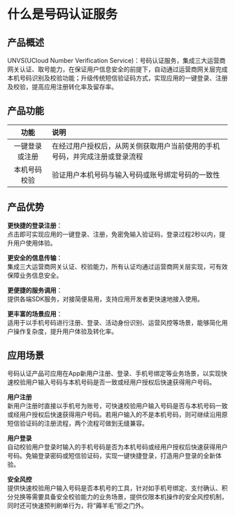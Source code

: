 # 什么是号码认证服务




## 产品概述

UNVS(UCloud Number Verification Service)：号码认证服务，集成三大运营商网关认证、取号能力，在保证用户信息安全的前提下，自动通过运营商网关层完成本机号码识别及校验功能；升级传统短信验证码方式，实现应用的一键登录、注册及校验，提高应用注册转化率及留存率。



## 产品功能
功能|说明
:---:|:---
一键登录或注册|在经过用户授权后，从网关侧获取用户当前使用的手机号码，并完成注册或登录流程
本机号码校验|验证用户本机号码与输入号码或账号绑定号码的一致性



## 产品优势
**更快捷的登录注册**：  
点击即可实现应用的一键登录、注册，免密免输入验证码，登录过程2秒以内，提升用户使用体验。     

**更安全的信息传输**：  
集成三大运营商网关认证、校验能力，所有认证均通过运营商网关层实现，可有效保障业务信息安全。   

**更便捷的服务调用**：  
提供各端SDK服务，对接简便易用，支持应用开发者更快速地接入使用。   

**更丰富的场景应用**：  
适用于以手机号码进行注册、登录、活动身份识别、运营风控等场景，能够简化用户操作复杂度，提升用户体验及转化率。



## 应用场景
号码认证产品可应用在App新用户注册、登录、手机号绑定等业务场景，以实现快速校验用户输入号码与本机号码是否一致或经用户授权后快速获得用户号码。   

**用户注册**   
新用户注册时直接以手机号为账号，可快速校验用户输入号码是否与本机号码一致或经用户授权后快速获得用户号码。若用户输入的不是本机号码，则可继续沿用原短信验证码的注册流程，两个流程可做到无缝兼容。   

**用户登录**  
自动校验用户登录时输入的手机号码是否为本机号码或经用户授权后快速获得用户号码。免输登录密码或短信验证码，实现一键快捷登录，打造用户登录的全新体验。   

**安全风控**  
提供快速校验用户输入号码是否本机号的工具，针对如手机号绑定、支付确认、积分兑换等需要具备安全校验能力的业务场景，提供仅限本机操作的安全风控机制，同时还可快速预判刷单行为，将“薅羊毛”拒之门外。
